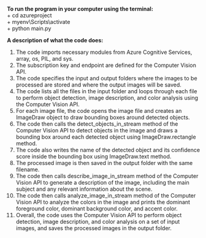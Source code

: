 **To run the program in your computer using the terminal:** <br />
              + cd azureproject<br />
              + myenv\Scripts\activate <br />
              + python main.py <br />

**A description of what the code does:** <br />
1. The code imports necessary modules from Azure Cognitive Services, array, os, PIL, and sys. <br />
2. The subscription key and endpoint are defined for the Computer Vision API. <br />
3. The code specifies the input and output folders where the images to be processed are stored and where the output images will be saved. <br />
4. The code lists all the files in the input folder and loops through each file to perform object detection, image description, and color analysis using the Computer Vision API. <br />
5. For each image file, the code opens the image file and creates an ImageDraw object to draw bounding boxes around detected objects. <br />
6. The code then calls the detect_objects_in_stream method of the Computer Vision API to detect objects in the image and draws a bounding box around each detected object using ImageDraw.rectangle method. <br />
7. The code also writes the name of the detected object and its confidence score inside the bounding box using ImageDraw.text method. <br />
8. The processed image is then saved in the output folder with the same filename. <br />
9. The code then calls describe_image_in_stream method of the Computer Vision API to generate a description of the image, including the main subject and any relevant information about the scene. <br />
10. The code then calls analyze_image_in_stream method of the Computer Vision API to analyze the colors in the image and prints the dominant foreground color, dominant background color, and accent color. <br />
11. Overall, the code uses the Computer Vision API to perform object detection, image description, and color analysis on a set of input images, and saves the processed images in the output folder. <br />

